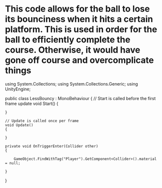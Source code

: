 # This code allows for the ball to lose its bounciness when it hits a certain platform. This is used in order for the ball to efficiently complete the course. Otherwise, it would have gone off course and overcomplicate things

using System.Collections;
using System.Collections.Generic;
using UnityEngine;

public class LessBouncy : MonoBehaviour
{
    // Start is called before the first frame update
    void Start()
    {

    }

    // Update is called once per frame
    void Update()
    {

    }

    private void OnTriggerEnter(Collider other)
    {
        
        GameObject.FindWithTag("Player").GetComponent<Collider>().material = null;
       
    }
}
